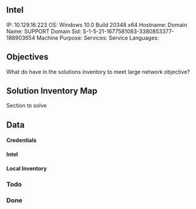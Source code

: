 ## Intel

IP: 10.129.16.223
OS: Windows 10.0 Build 20348 x64
Hostname:
Domain Name: SUPPORT
Domain Sid: S-1-5-21-1677581083-3380853377-188903654
Machine Purpose:
Services:
Service Languages:


## Objectives
What do have in the solutions inventory to meet large network objective?


## Solution Inventory Map
Section to solve 
 


## Data 

#### Credentials

#### Intel

#### Local Inventory



### Todo

### Done



